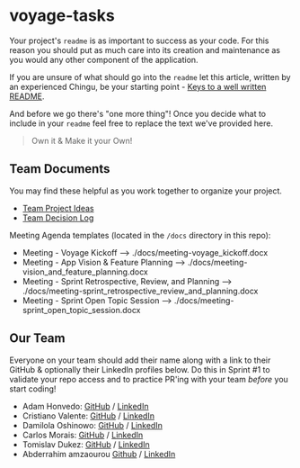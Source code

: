 # voyage-tasks

Your project's `readme` is as important to success as your code. For
this reason you should put as much care into its creation and maintenance
as you would any other component of the application.

If you are unsure of what should go into the `readme` let this article,
written by an experienced Chingu, be your starting point -
[Keys to a well written README](https://tinyurl.com/yk3wubft).

And before we go there's "one more thing"! Once you decide what to include
in your `readme` feel free to replace the text we've provided here.

> Own it & Make it your Own!

## Team Documents

You may find these helpful as you work together to organize your project.

- [Team Project Ideas](./docs/team_project_ideas.md)
- [Team Decision Log](./docs/team_decision_log.md)

Meeting Agenda templates (located in the `/docs` directory in this repo):

- Meeting - Voyage Kickoff --> ./docs/meeting-voyage_kickoff.docx
- Meeting - App Vision & Feature Planning --> ./docs/meeting-vision_and_feature_planning.docx
- Meeting - Sprint Retrospective, Review, and Planning --> ./docs/meeting-sprint_retrospective_review_and_planning.docx
- Meeting - Sprint Open Topic Session --> ./docs/meeting-sprint_open_topic_session.docx

## Our Team

Everyone on your team should add their name along with a link to their GitHub
& optionally their LinkedIn profiles below. Do this in Sprint #1 to validate
your repo access and to practice PR'ing with your team _before_ you start
coding!

- Adam Honvedo: [GitHub](https://github.com/Homvi) / [LinkedIn](https://www.linkedin.com/in/adamhonvedo/)
- Cristiano Valente: [GitHub](https://github.com/cris-valente) / [LinkedIn](https://www.linkedin.com/in/cristiano-valente-3943092a1/)
- Damilola Oshinowo: [GitHub](https://github.com/dami-boy) / [LinkedIn](www.linkedin.com/in/damilola-oshinowo)
- Carlos Morais: [GitHub](https://github.com/Morais-C) / [LinkedIn](https://www.linkedin.com/in/carlosmoraisprofile/)
- Tomislav Dukez: [GitHub](https://github.com/tomdu3) / [LinkedIn](https://www.linkedin.com/in/tomislav-dukez-bb2349231/)
- Abderrahim amzaourou [Github](https://github.com/abderrahimAMZ) / [LinkedIn](https://www.linkedin.com/in/abderrahim-amzaourou-865351245/)
